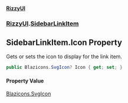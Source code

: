 #### [RizzyUI](index 'index')
### [RizzyUI](RizzyUI 'RizzyUI').[SidebarLinkItem](RizzyUI.SidebarLinkItem 'RizzyUI.SidebarLinkItem')

## SidebarLinkItem.Icon Property

Gets or sets the icon to display for the link item.

```csharp
public Blazicons.SvgIcon? Icon { get; set; }
```

#### Property Value
[Blazicons.SvgIcon](https://docs.microsoft.com/en-us/dotnet/api/Blazicons.SvgIcon 'Blazicons.SvgIcon')